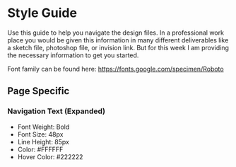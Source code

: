# Style Guide
Use this guide to help you navigate the design files.  In a professional work place you would be given this information in many different deliverables like a sketch file, photoshop file, or invision link.  But for this week I am providing the necessary information to get you started.  

Font family can be found here: https://fonts.google.com/specimen/Roboto

<!-- ### GENERAL STYLES -->
<!-- - Background: #FFFFFF -->
<!-- - Color: #222222 -->
<!-- - Font Family: Roboto, Arial, sans-serif -->

## Page Specific

<!-- ### Home Page -->
<!-- - Recent Projects Gray Square: #D8D8D8 -->
<!-- - Button borders: #222222 -->

<!-- ### Services Page -->
<!-- - Tab selected background: #5E9FB9 -->
<!-- - Tab Hover background: #222222 -->
<!-- - Tab Hover color: #FFF; -->

<!-- ## Footer  -->
<!-- Background: #828282 -->
<!--  -->
<!-- ### General Text -->
<!-- - Font Weight: Regular -->
<!-- - Font Size: 16px -->
<!-- - Line Height: 24px -->

<!-- ### Jumbotron Headers -->
<!-- - Font Weight: Bold -->
<!-- - Font Size: 64px -->
<!-- - Line Height: 75px -->
<!-- - Color: #FFFFFF -->

<!-- ### Sub Headers -->
<!-- - Font Weight: Bold -->
<!-- - Font Size: 28px -->
<!-- - Color: #222222 -->
   
<!-- ### Footer Headings -->
<!-- - Font Weight: Regular -->
<!-- - Font Size: 20px -->
<!-- - Line Height: 24px -->
<!-- - Color: #FFFFFF -->

<!-- ### Footer Text -->
<!-- - Font Weight: Regular -->
<!-- - Font Size: 14px -->
<!-- - Line Height: 26px -->
<!-- - Color: #FFFFFF -->

<!-- ### Navigation Logo -->
<!-- - Font Weight: Bold -->
<!-- - Font Size: 24px -->
<!-- - Color: #FFFFFF -->

### Navigation Text (Expanded)
- Font Weight: Bold
- Font Size: 48px
- Line Height: 85px
- Color: #FFFFFF
- Hover Color: #222222
